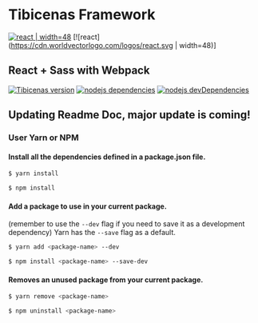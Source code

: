 # Tibicenas Framework
[![react][react-logo] | width=48][react-url]
[![react](https://cdn.worldvectorlogo.com/logos/react.svg | width=48)]

## React + Sass with Webpack
[![Tibicenas version][tibicenas-badge]][shields-url]
[![nodejs dependencies][david-dm-badge]][david-dm-url]
[![nodejs devDependencies][david-dm-badge--dev]][david-dm-url]
## Updating Readme Doc, major update is coming!

### User Yarn or NPM
#### Install all the dependencies defined in a package.json file.
```bash
$ yarn install
```

```bash
$ npm install
```

#### Add a package to use in your current package.
(remember to use the `--dev` flag if you need to save it as a development dependency)
Yarn has the `--save` flag as a default.
```bash
$ yarn add <package-name> --dev
```

```bash
$ npm install <package-name> --save-dev
```

#### Removes an unused package from your current package.
```bash
$ yarn remove <package-name>
```

```bash
$ npm uninstall <package-name>
```

[tibicenas-badge]: https://img.shields.io/badge/tibicenas-v1.0.0-blue.svg
[shields-url]: https://shields.io/

[react-logo]: https://cdn.worldvectorlogo.com/logos/react.svg
[react-url]: https://facebook.github.io/react/

[david-dm-badge]: https://david-dm.org/hectorLS/tibicenas-framework.svg
[david-dm-badge--dev]: https://david-dm.org/hectorLS/tibicenas-framework/dev-status.svg
[david-dm-url]: https://david-dm.org/
